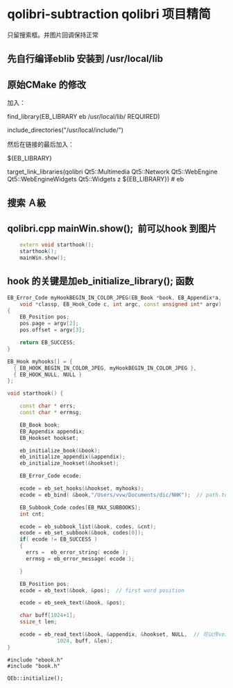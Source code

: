 



# qolibri-subtraction  qolibri 项目精简



只留搜索框。并图片回调保持正常



## 先自行编译eblib 安装到 /usr/local/lib



## 原始CMake 的修改



加入：

find_library(EB_LIBRARY eb /usr/local/lib/ REQUIRED)

include_directories("/usr/local/include/")



然后在链接的最后加入：

${EB_LIBRARY}



target_link_libraries(qolibri Qt5::Multimedia Qt5::Network Qt5::WebEngine Qt5::WebEngineWidgets Qt5::Widgets z ${EB_LIBRARY}) # eb



## 搜索 Ａ級





## qolibri.cpp mainWin.show();   前可以hook 到图片



```cpp
    extern void starthook();
    starthook();
    mainWin.show();
```





## hook 的关键是加eb_initialize_library();  函数

```cpp
EB_Error_Code myHookBEGIN_IN_COLOR_JPEG(EB_Book *book, EB_Appendix*a,
    void *classp, EB_Hook_Code c, int argc, const unsigned int* argv)
{
    EB_Position pos;
    pos.page = argv[2];
    pos.offset = argv[3];

    return EB_SUCCESS;
}

EB_Hook myhooks[] = {
  { EB_HOOK_BEGIN_IN_COLOR_JPEG, myHookBEGIN_IN_COLOR_JPEG },
  { EB_HOOK_NULL, NULL }
};

void starthook() {

    const char * errs;
    const char * errmsg;

    EB_Book book;
    EB_Appendix appendix;
    EB_Hookset hookset;

    eb_initialize_book(&book);
    eb_initialize_appendix(&appendix);
    eb_initialize_hookset(&hookset);

    EB_Error_Code ecode;

    ecode = eb_set_hooks(&hookset, myhooks);
    ecode = eb_bind( &book,"/Users/vvw/Documents/dic/NHK");  // path.toUtf8();

    EB_Subbook_Code codes[EB_MAX_SUBBOOKS];
    int cnt;

    ecode = eb_subbook_list(&book, codes, &cnt);
    ecode = eb_set_subbook(&book, codes[0]);
    if( ecode != EB_SUCCESS )
    {
      errs =  eb_error_string( ecode );
      errmsg = eb_error_message( ecode );

    }

    EB_Position pos;
    ecode = eb_text(&book, &pos);  // first word position

    ecode = eb_seek_text(&book, &pos);

    char buff[1024+1];
    ssize_t len;

    ecode = eb_read_text(&book, &appendix, &hookset, NULL,  // 可以传void** 进去，发生回调的时侯别人会原样回传给你
                1024, buff, &len);
}
```



```
#include "ebook.h"
#include "book.h"

QEb::initialize();
```







